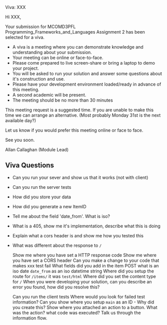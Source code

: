Viva: XXX

Hi XXX,

Your submission for MCOMD3PFL Programming_Frameworks_and_Languages Assignment 2 has been selected for a viva.

* A viva is a meeting where you can demonstrate knowledge and understanding about your submission.
* Your meeting can be online or face-to-face.
* Please come prepared to live screen-share or bring a laptop to demo your project.
* You will be asked to run your solution and answer some questions about it's construction and use.
* Please have your development environment loaded/ready in advance of this meeting.
* A second academic will be present.
* The meeting should be no more than 30 minutes

This meeting request is a suggested time. If you are unable to make this time we can arrange an alternative.
(Most probably Monday 31st is the next available day?)

Let us know if you would prefer this meeting online or face to face.

See you soon.


Allan Callaghan (Module Lead)

Viva Questions
--------------

* Can you run your sever and show us that it works (not with client)
* Can you run the server tests
* How did you store your data
* How did you generate a new ItemID
* Tell me about the field 'date_from'. What is iso?
* What is a 405, show me it's implementation, describe what this is doing
* Explain what a cors header is and show me how you tested this
* What was different about the response to `/`

  Show me where you have set a HTTP response code
  Show me where you have set a CORS header
  Can you make a change to your code that makes xxx test fail
  What fields did you add in the item POST
    what is an iso date
    `date_from` as an iso datetime string
  Where did you setup the route for `/items/`
    it was `test/html`
  Where did you set the content type for `/`
  When you were developing your solution, can you describe an error you found, how did you resolve this?

  Can you run the client tests
  Where would you look for failed test information?
  Can you show where you setup `main` as an ID - Why did you create this?
  Show where you attached an action to a button. What was the action? what code was executed? Talk us through the information flow.
